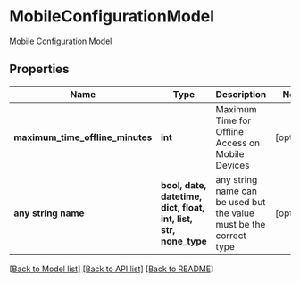 # MobileConfigurationModel

Mobile Configuration Model

## Properties
Name | Type | Description | Notes
------------ | ------------- | ------------- | -------------
**maximum_time_offline_minutes** | **int** | Maximum Time for Offline Access on Mobile Devices | [optional] 
**any string name** | **bool, date, datetime, dict, float, int, list, str, none_type** | any string name can be used but the value must be the correct type | [optional]

[[Back to Model list]](../README.md#documentation-for-models) [[Back to API list]](../README.md#documentation-for-api-endpoints) [[Back to README]](../README.md)


